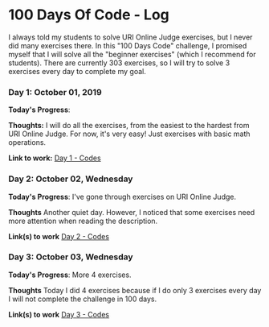 # 100 Days Of Code - Log

I always told my students to solve URI Online Judge exercises, but I never did many exercises there. In this "100 Days Code" challenge, I promised myself that I will solve all the "beginner exercises" (which I recommend for students). There are currently 303 exercises, so I will try to solve 3 exercises every day to complete my goal.

### Day 1: October 01, 2019

**Today's Progress**: 

**Thoughts:** I will do all the exercises, from the easiest to the hardest from URI Online Judge. For now, it's very easy! Just exercises with basic math operations.

**Link to work:** 
[Day 1 - Codes](https://github.com/marciosaraiva/Source-Codes-100-days-code/blob/master/Day1.ipynb)

### Day 2: October 02, Wednesday

**Today's Progress**: I've gone through exercises on URI Online Judge.

**Thoughts** Another quiet day. However, I noticed that some exercises need more attention when reading the description.

**Link(s) to work**
[Day 2 - Codes](https://github.com/marciosaraiva/Source-Codes-100-days-code/blob/master/Day2.ipynb)


### Day 3: October 03, Wednesday

**Today's Progress**: More 4 exercises.

**Thoughts** Today I did 4 exercises because if I do only 3 exercises every day I will not complete the challenge in 100 days.

**Link(s) to work**
[Day 3 - Codes](https://github.com/marciosaraiva/Source-Codes-100-days-code/blob/master/Day3.ipynb)
